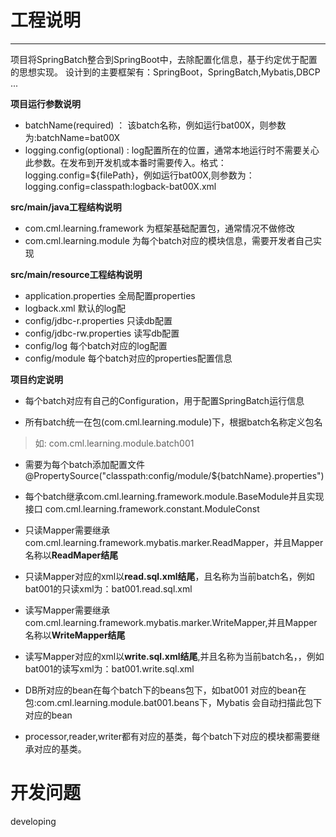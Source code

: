 # 工程说明
------
项目将SpringBatch整合到SpringBoot中，去除配置化信息，基于约定优于配置的思想实现。
设计到的主要框架有：SpringBoot，SpringBatch,Mybatis,DBCP ...

**项目运行参数说明**

 - batchName(required) ： 该batch名称，例如运行bat00X，则参数为:batchName=bat00X
 - logging.config(optional) : log配置所在的位置，通常本地运行时不需要关心此参数。在发布到开发机或本番时需要传入。格式：logging.config=${filePath}，例如运行bat00X,则参数为：logging.config=classpath:logback-bat00X.xml

**src/main/java工程结构说明**

 -  com.cml.learning.framework 为框架基础配置包，通常情况不做修改
 - com.cml.learning.module 为每个batch对应的模块信息，需要开发者自己实现

**src/main/resource工程结构说明**

 - application.properties 全局配置properties
 - logback.xml 默认的log配
 -  config/jdbc-r.properties 只读db配置
 -  config/jdbc-rw.properties 读写db配置
 -  config/log 每个batch对应的log配置
 -  config/module 每个batch对应的properties配置信息


  
**项目约定说明**
 - 每个batch对应有自己的Configuration，用于配置SpringBatch运行信息

 -  所有batch统一在包(com.cml.learning.module)下，根据batch名称定义包名
> 如: com.cml.learning.module.batch001

 - 需要为每个batch添加配置文件 @PropertySource("classpath:config/module/${batchName}.properties")

 -  每个batch继承com.cml.learning.framework.module.BaseModule并且实现接口 com.cml.learning.framework.constant.ModuleConst
 - 只读Mapper需要继承com.cml.learning.framework.mybatis.marker.ReadMapper，并且Mapper名称以**ReadMaper结尾**
 - 只读Mapper对应的xml以**read.sql.xml结尾**，且名称为当前batch名，例如bat001的只读xml为：bat001.read.sql.xml
 - 读写Mapper需要继承com.cml.learning.framework.mybatis.marker.WriteMapper,并且Mapper名称以**WriteMapper结尾**
 - 读写Mapper对应的xml以**write.sql.xml结尾**,并且名称为当前batch名，，例如bat001的读写xml为：bat001.write.sql.xml
 - DB所对应的bean在每个batch下的beans包下，如bat001 对应的bean在包:com.cml.learning.module.bat001.beans下，Mybatis 会自动扫描此包下对应的bean
 - processor,reader,writer都有对应的基类，每个batch下对应的模块都需要继承对应的基类。
 
# 开发问题
 developing




